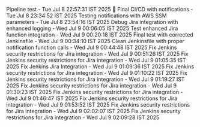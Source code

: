 Pipeline test - Tue Jul  8 22:57:31 IST 2025
🎉 Final CI/CD with notifications - Tue Jul  8 23:34:52 IST 2025
Testing notifications with AWS SSM parameters - Tue Jul  8 23:54:16 IST 2025
Debug Jira integration with enhanced logging - Wed Jul  9 00:06:05 IST 2025
Test enhanced Jira function integration - Wed Jul  9 00:20:18 IST 2025
Final test with corrected Jenkinsfile - Wed Jul  9 00:34:10 IST 2025
Clean Jenkinsfile with proper notification function calls - Wed Jul  9 00:44:48 IST 2025
Fix Jenkins security restrictions for Jira integration - Wed Jul  9 00:51:26 IST 2025
Fix Jenkins security restrictions for Jira integration - Wed Jul  9 01:05:35 IST 2025
Fix Jenkins Jira Integration - Wed Jul 9 01:09:36 IST 2025
Fix Jenkins security restrictions for Jira integration - Wed Jul  9 01:10:22 IST 2025
Fix Jenkins security restrictions for Jira integration - Wed Jul  9 01:19:27 IST 2025
Fix Jenkins security restrictions for Jira integration - Wed Jul  9 01:30:23 IST 2025
Fix Jenkins security restrictions for Jira integration - Wed Jul  9 01:46:47 IST 2025
Fix Jenkins security restrictions for Jira integration - Wed Jul  9 01:53:52 IST 2025
Fix Jenkins security restrictions for Jira integration - Wed Jul  9 02:02:07 IST 2025
Fix Jenkins security restrictions for Jira integration - Wed Jul  9 02:09:28 IST 2025
